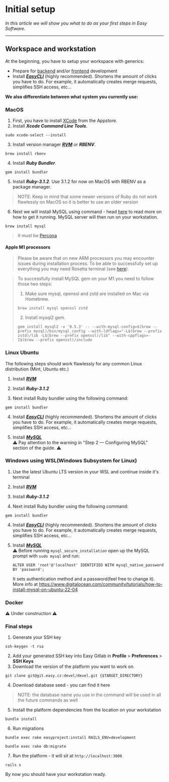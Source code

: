 # Initial setup

*In this article we will show you what to do as your first steps in Easy Software.*

---

## Workspace and workstation

At the beginning, you have to setup your workspace with generics:

- Prepare for [backend](https://easysoftware.stoplight.io/docs/developer-portal-devs/docs/Backend_tutorials/BE-First_steps.md) and/or [frontend](https://easysoftware.stoplight.io/docs/developer-portal-devs/docs/Frontend_tutorials/FE-First_steps.md) development
- Install [***EasyCLI***](https://git.easy.cz/internal/easy_cli) (highly recommended). Shortens the amount of clicks you have to do. For example, it automatically creates merge requests, simplifies SSH access, etc...

**We also differentiate between what system you currently use:**

### MacOS

1. First, you have to install [XCode](https://apps.apple.com/cz/app/xcode/id497799835?mt=12) from the Appstore.
2. Install ***Xcode Command Line Tools***.

```
sudo xcode-select --install
```

3. Install version manager ***[RVM](https://rvm.io/rvm/install)*** or ***RBENV***.

```
brew install rbenv
```

4. Install ***Ruby Bundler***.

```
gem install bundler
```

5. Install ***Ruby-3.1.2***. Use 3.1.2 for now on MacOS with RBENV as a package manager.

> 	NOTE: Keep in mind that some newer versions of Ruby do not work flawlessly on MacOS so it is better to use an older version

6. Next we will install MySQL using command - head [here](https://flaviocopes.com/mysql-how-to-install/) to read more on how to get it running. MySQL server will then run on your workstation.

```
brew install mysql
```

<!-- theme: warning -->
> It must be [Percona](https://www.percona.com/doc/percona-server/8.0/index.html)

#### Apple M1 processors

<!-- theme: info -->
> Please be aware that on new ARM processors you may encounter issues during installation process.
> To be able to successfully set up everything you may need Rosetta terminal (see [here](https://betterprogramming.pub/5-things-i-have-learned-when-using-the-m1-chip-macbook-air-a77f93c50381#5a64)).

<!-- theme: info -->
> To successfully install MySQL gem on your M1 you need to follow those two steps:
>1. Make sure mysql, openssl and zstd are installed on Mac via Homebrew.
> ```
> brew install mysql openssl zstd 
> ```
>2. Install mysql2 gem.
> ```
> gem install mysql2 -v '0.5.3' -- --with-mysql-config=$(brew --prefix mysql)/bin/mysql_config --with-ldflags="-L$(brew --prefix zstd)/lib -L$(brew --prefix openssl)/lib" --with-cppflags=-I$(brew --prefix openssl)/include
>```

### Linux Ubuntu

The following steps should work flawlessly for any common Linux distribution (Mint, Ubuntu etc.)

1. Install [***RVM***](https://rvm.io/rvm/install)

2. Install ***Ruby-3.1.2***

3. Next install Ruby bundler using the following command:

```
gem install bundler
```

4. Install [***EasyCLI***](https://git.easy.cz/internal/easy_cli) (highly recommended). Shortens the amount of clicks you have to do. For example, it automatically creates merge requests, simplifies SSH access, etc...

5. Install [***MySQL***](https://www.digitalocean.com/community/tutorials/how-to-install-mysql-on-ubuntu-22-04) \
   ⚠️ Pay attention to the warning in "Step 2 — Configuring MySQL" section of the guide. ⚠️

### Windows using WSL(Windows Subsystem for Linux)

1. Use the latest Ubuntu LTS version in your WSL and continue inside it's terminal

2. Install [***RVM***](https://rvm.io/rvm/install)

3. Install ***Ruby-3.1.2***

4. Next install Ruby bundler using the following command:

```
gem install bundler
```

4. Install [***EasyCLI***](https://git.easy.cz/internal/easy_cli) (highly recommended). Shortens the amount of clicks you have to do. For example, it automatically creates merge requests, simplifies SSH access, etc...

5. Install [***MySQL***](https://learn.microsoft.com/en-us/windows/wsl/tutorials/wsl-database) \
   ⚠️ Before running `mysql_secure_installation` open up the MySQL prompt with `sudo mysql` and run:
   ```
   ALTER USER 'root'@'localhost' IDENTIFIED WITH mysql_native_password BY 'password';
   ```
   It sets authentication method and a password(feel free to change it). More info at https://www.digitalocean.com/community/tutorials/how-to-install-mysql-on-ubuntu-22-04

### Docker

⚠️ Under construction ⚠️

### Final steps

1. Generate your SSH key

```
ssh-keygen -t rsa
```

2. Add your generated SSH key into Easy Gitlab in **Profile** > **Preferences** > **SSH Keys**
3. Download the version of the platform you want to work on.

```
git clone git@git.easy.cz:devel/devel.git {$TARGET_DIRECTORY}
```

4. Download database seed - you can find it here

> NOTE: the database name you use in the command will be used in all the future commands as well

5. Install the platform dependencies from the location on your workstation

```
bundle install
```

6. Run migrations

```Easy Project
bundle exec rake easyproject:install RAILS_ENV=development
```

```Redmine
bundle exec rake db:migrate
```

7. Run the platform - it will sit at `http://localhost:3000`

```
rails s
```

By now you should have your workstation ready.
